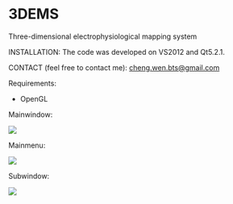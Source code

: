 # 3DEMS
Three-dimensional electrophysiological mapping system

INSTALLATION:
The code was developed on VS2012 and Qt5.2.1.

CONTACT (feel free to contact me):
cheng.wen.bts@gmail.com

Requirements:
- OpenGL

Mainwindow:

![](3DEMS/Mainwindow.png)

Mainmenu:

![](3DEMS/Mainmenu.png)

Subwindow:

![](3DEMS/Subwindow.png)
